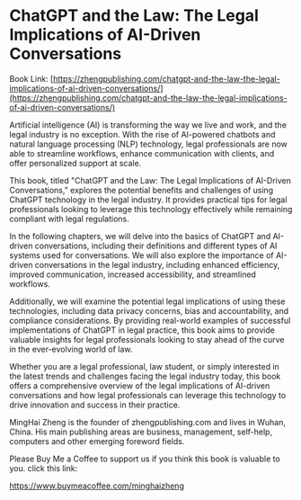 # ChatGPT and the Law: The Legal Implications of AI-Driven Conversations

Book Link: [https://zhengpublishing.com/chatgpt-and-the-law-the-legal-implications-of-ai-driven-conversations/](https://zhengpublishing.com/chatgpt-and-the-law-the-legal-implications-of-ai-driven-conversations/)

Artificial intelligence (AI) is transforming the way we live and work, and the legal industry is no exception. With the rise of AI-powered chatbots and natural language processing (NLP) technology, legal professionals are now able to streamline workflows, enhance communication with clients, and offer personalized support at scale.

This book, titled "ChatGPT and the Law: The Legal Implications of AI-Driven Conversations," explores the potential benefits and challenges of using ChatGPT technology in the legal industry. It provides practical tips for legal professionals looking to leverage this technology effectively while remaining compliant with legal regulations.

In the following chapters, we will delve into the basics of ChatGPT and AI-driven conversations, including their definitions and different types of AI systems used for conversations. We will also explore the importance of AI-driven conversations in the legal industry, including enhanced efficiency, improved communication, increased accessibility, and streamlined workflows.

Additionally, we will examine the potential legal implications of using these technologies, including data privacy concerns, bias and accountability, and compliance considerations. By providing real-world examples of successful implementations of ChatGPT in legal practice, this book aims to provide valuable insights for legal professionals looking to stay ahead of the curve in the ever-evolving world of law.

Whether you are a legal professional, law student, or simply interested in the latest trends and challenges facing the legal industry today, this book offers a comprehensive overview of the legal implications of AI-driven conversations and how legal professionals can leverage this technology to drive innovation and success in their practice.

MingHai Zheng is the founder of zhengpublishing.com and lives in Wuhan, China. His main publishing areas are business, management, self-help, computers and other emerging foreword fields.

Please Buy Me a Coffee to support us if you think this book is valuable to you. click this link:

https://www.buymeacoffee.com/minghaizheng
